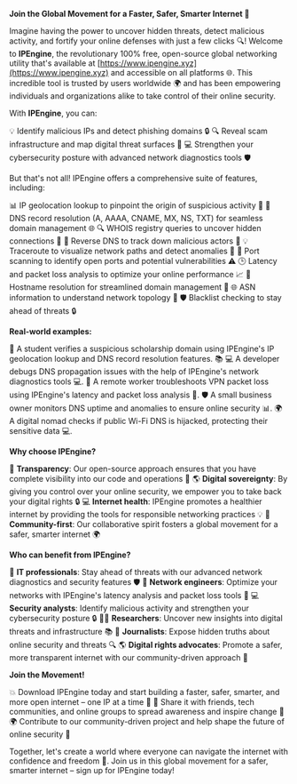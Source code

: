 **Join the Global Movement for a Faster, Safer, Smarter Internet 🚀**

Imagine having the power to uncover hidden threats, detect malicious activity, and fortify your online defenses with just a few clicks 🔍! Welcome to **IPEngine**, the revolutionary 100% free, open-source global networking utility that's available at [https://www.ipengine.xyz](https://www.ipengine.xyz) and accessible on all platforms 🌐. This incredible tool is trusted by users worldwide 🌍 and has been empowering individuals and organizations alike to take control of their online security.

With **IPEngine**, you can:

💡 Identify malicious IPs and detect phishing domains 🔒
🔍 Reveal scam infrastructure and map digital threat surfaces 🔴
💻 Strengthen your cybersecurity posture with advanced network diagnostics tools 🛡️

But that's not all! IPEngine offers a comprehensive suite of features, including:

📊 IP geolocation lookup to pinpoint the origin of suspicious activity 📍
🤝 DNS record resolution (A, AAAA, CNAME, MX, NS, TXT) for seamless domain management 🌐
🔍 WHOIS registry queries to uncover hidden connections 🔎
🔄 Reverse DNS to track down malicious actors 👥
💡 Traceroute to visualize network paths and detect anomalies 🔴
🚨 Port scanning to identify open ports and potential vulnerabilities ⚠️
🕒 Latency and packet loss analysis to optimize your online performance 📈
🔧 Hostname resolution for streamlined domain management 🤝
🌐 ASN information to understand network topology 👥
🛡️ Blacklist checking to stay ahead of threats 🔒

**Real-world examples:**

🎉 A student verifies a suspicious scholarship domain using IPEngine's IP geolocation lookup and DNS record resolution features. 📚
💻 A developer debugs DNS propagation issues with the help of IPEngine's network diagnostics tools 💻.
🔧 A remote worker troubleshoots VPN packet loss using IPEngine's latency and packet loss analysis 🔋.
🛡️ A small business owner monitors DNS uptime and anomalies to ensure online security 📊.
🌍 A digital nomad checks if public Wi-Fi DNS is hijacked, protecting their sensitive data 💻.

**Why choose IPEngine?**

🌟 **Transparency**: Our open-source approach ensures that you have complete visibility into our code and operations 🤝
🌎 **Digital sovereignty**: By giving you control over your online security, we empower you to take back your digital rights 🔒
💻 **Internet health**: IPEngine promotes a healthier internet by providing the tools for responsible networking practices 💡
🌟 **Community-first**: Our collaborative spirit fosters a global movement for a safer, smarter internet 🌍

**Who can benefit from IPEngine?**

👥 **IT professionals**: Stay ahead of threats with our advanced network diagnostics and security features 🛡️
🤔 **Network engineers**: Optimize your networks with IPEngine's latency analysis and packet loss tools 🔴
💻 **Security analysts**: Identify malicious activity and strengthen your cybersecurity posture 🔒
👨‍🏫 **Researchers**: Uncover new insights into digital threats and infrastructure 📚
📰 **Journalists**: Expose hidden truths about online security and threats 🔍
🌎 **Digital rights advocates**: Promote a safer, more transparent internet with our community-driven approach 🌟

**Join the Movement!**

💥 Download IPEngine today and start building a faster, safer, smarter, and more open internet – one IP at a time 🔑
🤝 Share it with friends, tech communities, and online groups to spread awareness and inspire change 💬
🌍 Contribute to our community-driven project and help shape the future of online security 🚀

Together, let's create a world where everyone can navigate the internet with confidence and freedom 🔑. Join us in this global movement for a safer, smarter internet – sign up for IPEngine today!